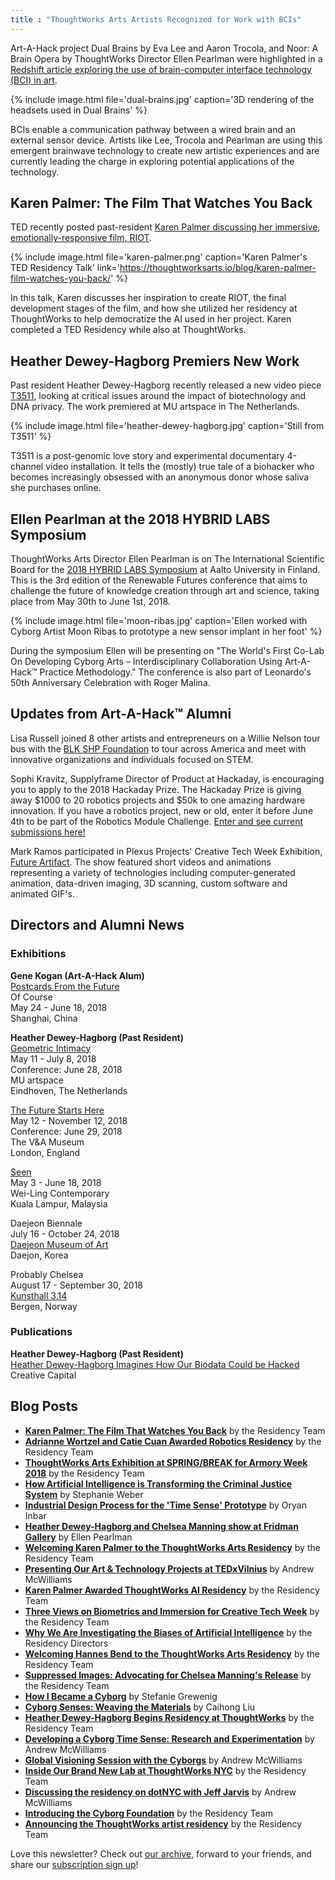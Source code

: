 ```yaml
---
title : "ThoughtWorks Arts Artists Recognized for Work with BCIs"
---  
```

Art-A-Hack project Dual Brains by Eva Lee and Aaron Trocola, and Noor: A Brain Opera by ThoughtWorks Director Ellen Pearlman were highlighted in a [Redshift article exploring the use of brain-computer interface technology (BCI) in art](https://www.autodesk.com/redshift/brain-computer-interface/).

{% include image.html file='dual-brains.jpg'
   caption='3D rendering of the headsets used in Dual Brains' %}

BCIs enable a communication pathway between a wired brain and an external sensor device. Artists like Lee, Trocola and Pearlman are using this emergent brainwave technology to create new artistic experiences and are currently leading the charge in exploring potential applications of the technology.  

<!--excerpt-ends-->

## Karen Palmer: The Film That Watches You Back

TED recently posted past-resident [Karen Palmer discussing her immersive, emotionally-responsive film, RIOT](https://thoughtworksarts.io/blog/karen-palmer-film-watches-you-back/).

{% include image.html file='karen-palmer.png'
   caption='Karen Palmer\'s TED Residency Talk'
   link='https://thoughtworksarts.io/blog/karen-palmer-film-watches-you-back/' %}

In this talk, Karen discusses her inspiration to create RIOT, the final development stages of the film, and how she utilized her residency at ThoughtWorks to help democratize the AI used in her project. Karen completed a TED Residency while also at ThoughtWorks.  

## Heather Dewey-Hagborg Premiers New Work

Past resident Heather Dewey-Hagborg recently released a new video piece [T3511](https://vimeo.com/268580420), looking at critical issues around the impact of biotechnology and DNA privacy. The work premiered at MU artspace in The Netherlands.

{% include image.html file='heather-dewey-hagborg.jpg'
   caption='Still from T3511' %}

T3511 is a post-genomic love story and experimental documentary 4-channel video installation. It tells the (mostly) true tale of a biohacker who becomes increasingly obsessed with an anonymous donor whose saliva she purchases online.  

## Ellen Pearlman at the 2018 HYBRID LABS Symposium

ThoughtWorks Arts Director Ellen Pearlman is on The International Scientific Board for the [2018 HYBRID LABS Symposium](http://hybridlabs.aalto.fi/hls2018-symposium/) at Aalto University in Finland. This is the 3rd edition of the Renewable Futures conference that aims to challenge the future of knowledge creation through art and science, taking place from May 30th to June 1st, 2018.

{% include image.html file='moon-ribas.jpg'
   caption='Ellen worked with Cyborg Artist Moon Ribas to prototype a new sensor implant in her foot' %}

During the symposium Ellen will be presenting on "The World's First Co-Lab On Developing Cyborg Arts – Interdisciplinary Collaboration Using Art-A- Hack™ Practice Methodology." The conference is also part of Leonardo's 50th Anniversary Celebration with Roger Malina.  

## Updates from Art-A-Hack™ Alumni

Lisa Russell joined 8 other artists and entrepreneurs on a Willie Nelson tour bus with the [BLK SHP Foundation](https://medium.com/the-blk-shp-black-sheep-collection/introducing-the-blk-shp-bus-tour-e767ee832e07) to tour across America and meet with innovative organizations and individuals focused on STEM.

Sophi Kravitz, Supplyframe Director of Product at Hackaday, is encouraging you to apply to the 2018 Hackaday Prize. The Hackaday Prize is giving away $1000 to 20 robotics projects and $50k to one amazing hardware innovation. If you have a robotics project, new or old, enter it before June 4th to be part of the Robotics Module Challenge. [Enter and see current submissions here!](https://hackaday.io/prize)

Mark Ramos participated in Plexus Projects' Creative Tech Week Exhibition, [Future Artifact](http://www.plexusprojects.org/programming/2018-future-artifact-creative-tech-week). The show featured short videos and animations representing a variety of technologies including computer-generated animation, data-driven imaging, 3D scanning, custom software and animated GIF's.  

## Directors and Alumni News

### Exhibitions

**Gene Kogan (Art-A-Hack Alum)**  
[Postcards From the Future](http://ofcourse.io/event-ai/)  
Of Course  
May 24 - June 18, 2018  
Shanghai, China

**Heather Dewey-Hagborg (Past Resident)**  
[Geometric Intimacy](http://mu.nl/en/exhibitions/heather-dewey-hagborg-genomic-intimacy)  
May 11 - July 8, 2018  
Conference: June 28, 2018  
MU artspace  
Eindhoven, The Netherlands

[The Future Starts Here](https://www.vam.ac.uk/exhibitions/the-future-starts-here)  
May 12 - November 12, 2018  
Conference: June 29, 2018  
The V&A Museum  
London, England

[Seen](http://weiling-gallery.com/portfolio-item/seen-2-may-1-july-press-release/)  
May 3 - June 18, 2018  
Wei-Ling Contemporary  
Kuala Lampur, Malaysia

Daejeon Biennale  
July 16 - October 24, 2018  
[Daejeon Museum of Art](http://dmma.daejeon.go.kr/foreign/main.do)  
Daejon, Korea

Probably Chelsea  
August 17 - September 30, 2018  
[Kunsthall 3.14](https://www.kunsthall314.art/)  
Bergen, Norway

### Publications

**Heather Dewey-Hagborg (Past Resident)**  
[Heather Dewey-Hagborg Imagines How Our Biodata Could be Hacked](https://blog.creative-capital.org/2018/05/heather-dewey-hagborg-on-how-our-biodata-could-be-exploited/)  
Creative Capital  

## Blog Posts

*   **[Karen Palmer: The Film That Watches You Back](https://thoughtworksarts.io/blog/karen-palmer-film-watches-you-back/)** by the Residency Team
*   **[Adrianne Wortzel and Catie Cuan Awarded Robotics Residency](https://thoughtworksarts.io/blog/adrianne-wortzel-catie-cuan-awarded-robotics-residency/)** by the Residency Team
*   **[ThoughtWorks Arts Exhibition at SPRING/BREAK for Armory Week 2018](https://thoughtworksarts.io/spring-break/)** by the Residency Team
*   **[How Artificial Intelligence is Transforming the Criminal Justice System](https://thoughtworksarts.io/blog/artificial-intelligence-criminal-justice-system/)** by Stephanie Weber
*   **[Industrial Design Process for the 'Time Sense' Prototype](https://thoughtworksarts.io/blog/industrial-design-time-sense-prototype/)** by Oryan Inbar
*   **[Heather Dewey-Hagborg and Chelsea Manning show at Fridman Gallery](https://thoughtworksarts.io/blog/heather-chelsea-show-fridman/)** by Ellen Pearlman
*   **[Welcoming Karen Palmer to the ThoughtWorks Arts Residency](https://thoughtworksarts.io/blog/welcoming-karen-palmer/)** by the Residency Team
*   **[Presenting Our Art & Technology Projects at TEDxVilnius](https://thoughtworksarts.io/blog/presenting-our-work-tedx/)** by Andrew McWilliams
*   **[Karen Palmer Awarded ThoughtWorks AI Residency](https://thoughtworksarts.io/blog/karen-palmer-ai-residency/)** by the Residency Team
*   **[Three Views on Biometrics and Immersion for Creative Tech Week](https://thoughtworksarts.io/blog/three-views-biometrics-immersion/)** by the Residency Team
*   **[Why We Are Investigating the Biases of Artificial Intelligence](https://thoughtworksarts.io/blog/why-we-are-investigating-biases-artificial-intelligence/)** by the Residency Directors
*   **[Welcoming Hannes Bend to the ThoughtWorks Arts Residency](https://thoughtworksarts.io/blog/welcoming-hannes-bend/)** by the Residency Team
*   **[Suppressed Images: Advocating for Chelsea Manning's Release](https://thoughtworksarts.io/blog/suppressed-images-picturing-chelsea-manning/)** by the Residency Team
*   **[How I Became a Cyborg](https://thoughtworksarts.io/blog/how-i-became-a-cyborg/)** by Stefanie Grewenig
*   **[Cyborg Senses: Weaving the Materials](https://thoughtworksarts.io/blog/cyborg-senses-weaving-materials/)** by Caihong Liu
*   **[Heather Dewey-Hagborg Begins Residency at ThoughtWorks](https://thoughtworksarts.io/blog/introducing-heather-dewey-hagborg/)** by the Residency Team
*   **[Developing a Cyborg Time Sense: Research and Experimentation](https://thoughtworksarts.io/blog/team-gets-started-on-research/)** by Andrew McWilliams
*   **[Global Visioning Session with the Cyborgs](https://thoughtworksarts.io/blog/visioning-session-with-the-cyborgs/)** by Andrew McWilliams
*   **[Inside Our Brand New Lab at ThoughtWorks NYC](https://thoughtworksarts.io/blog/inside-our-brand-new-hack-lab/)** by the Residency Team
*   **[Discussing the residency on dotNYC with Jeff Jarvis](https://thoughtworksarts.io/blog/appearance-on-dotnyc/)** by Andrew McWilliams
*   **[Introducing the Cyborg Foundation](https://thoughtworksarts.io/blog/introducing-cyborg-foundation/)** by the Residency Team
*   **[Announcing the ThoughtWorks artist residency](https://thoughtworksarts.io/blog/announcing-the-program/)** by the Residency Team

Love this newsletter? Check out [our archive](https://thoughtworksarts.io/newsletters/), forward to your friends, and share our [subscription sign up](https://thoughtworksarts.io/newsletters/)!